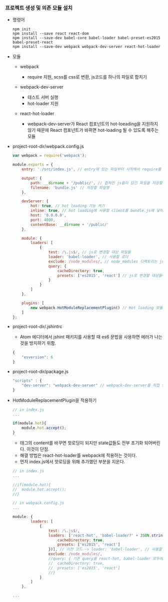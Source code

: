 ### 프로젝트 생성 및 의존 모듈 설치
- 명령어
	```cli
	npm init
	npm install --save react react-dom
	npm install --save-dev babel-core babel-loader babel-preset-es2015 babel-preset-react
	npm install --save-dev webpack webpack-dev-server react-hot-loader
	```

- 모듈
	- webpack
		- require 지원, scss를 css로 변환, js코드를 하나의 파일로 합치기

	- webpack-dev-server
		- 테스트 서버 실행
		- hot-loader 지원
		
	- react-hot-loader
		- webpack-dev-server가 React 컴포넌트의 hot-loeading을 지원하지 않기 때문에 React 컴포넌트가 바뀌면 hot-loading 될 수 있도록 해주는 모듈
		
- project-root-dir/webpack.config.js
	```javascript
	var webpack = require('webpack');

	module.exports = {
		entry: './src/index.js', // entry에 있는 파일부터 시작해서 require를 통해 타고타고 들어가서 모든 파일들을 불러오는 시작경로

		output: {
			path: __dirname + '/public/', // 합쳐진 js들이 담긴 파일을 저장할 디렉토리(프로젝트-root/public/)
			filename: 'bundle.js' // 저장할 파일명
		},

		devServer: {
			hot: true, // hot loading 기능 켜기
			inline: true, // hot loading에 사용할 client를 bundle.js에 넣어준다. 뭔 뜻임..?
			host: '0.0.0.0',
			port: 4000, 
			contentBase: __dirname + '/public/'
		},

		module: {
			loaders: [
				{
					test: /\.js$/, // js로 변경할 대상 파일들
					loader: 'babel-loader', // 사용할 로더
					exclude: /node_modules/, // node_modules 디렉토리는 js로만 이루어져있고 양이 많기 때문에 제외시킴.
					query: {
						cacheDirectory: true,
						presets: ['es2015', 'react'] // js로 변경할 대상들에 대한 프리셋
					}
				}
			]
		},

		plugins: [
			new webpack.HotModuleReplacementPlugin() // Hot loading 모듈
		]
	};
	```

- project-root-dir/.jshintrc
	- Atom 에디터에서 jshint 패키지를 사용할 때 es6 문법을 사용하면 에러가 나는 것을 방지하기 위함.
	```javascript
	{
		"esversion": 6
	}
	```

- project-root-dir/package.js
	```javascript
	"scripts" : {
		"dev-server": "webpack-dev-server" // webpack-dev-server를 직접 입력해서 실행하지 않는 이유는 만약, 프로젝트 루트 디렉토리가 아니라 src디렉토리 같은 곳에서 실행했을 때 이상하게 동작하기 떄문. 테스트 서버는 프로젝트 루트 디렉토리에서 실행되어야 webpack.config.js를 읽을 수 있다. 실행 스크립트로 테스트 서버를 실행하면 루트 디렉토리 기준으로 실행되기 때문에 정상 동작.
	}
	```

- HotModuleReplacementPlugin을 적용하기
	```javascript
	// in index.js
	...
	
	if(module.hot){
		module.hot.accept();
	}
	```
	- 태그의 content를 바꾸면 핫로딩이 되지만 state값들도 전부 초기화 되어버린다. 이것이 단점.
	- 해결 방법은 react-hot-loader를 webpack에 적용하는 것이다.
	- 먼저 index.js에서 핫로딩을 위해 추가했던 부분을 지운다.
	```javascript
	// in index.js
	...
	
	//if(module.hot){
	//	module.hot.accept();
	//}
	```
	```javascript
	// in webpack.config.js
	...
	
	module: {
			loaders: [
				{
					test: /\.js$/,
					loaders: ['react-hot', 'babel-loader?' + JSON.stringify({
						cacheDirectory: true,
						presets: ['es2015', 'react']
					})], // 이전 코드 -> loader: 'babel-loader', // 사용할 로더
					exclude: /node_modules/,
					//query: { 기존 query를 react-hot, babel-loader 모두에게 적용되게 하면 에러가 나기 때문에 babel-loader쪽으로 빼준다.
					//	cacheDirectory: true,
					//	presets: ['es2015', 'react']
					//}
				}
			]
		},
	
	...
	```
